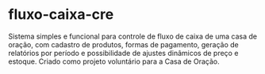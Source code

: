 # fluxo-caixa-cre
Sistema simples e funcional para controle de fluxo de caixa de uma casa de oração, com cadastro de produtos, formas de pagamento, geração de relatórios por período e possibilidade de ajustes dinâmicos de preço e estoque.  Criado como projeto voluntário para a Casa de Oração.
